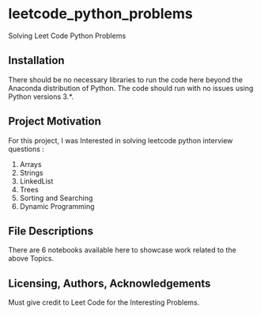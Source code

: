# leetcode_python_problems
Solving Leet Code Python Problems

## Installation <a name="installation"></a>

There should be no necessary libraries to run the code here beyond the Anaconda distribution of Python.  The code should run with no issues using Python versions 3.*.

## Project Motivation<a name="motivation"></a>

For this project, I was Interested in solving leetcode python interview questions :

1. Arrays
2. Strings
3. LinkedList
4. Trees
5. Sorting and Searching
6. Dynamic Programming


## File Descriptions <a name="files"></a>

There are 6 notebooks available here to showcase work related to the above Topics. 


## Licensing, Authors, Acknowledgements<a name="licensing"></a>

Must give credit to Leet Code for the Interesting Problems.  

